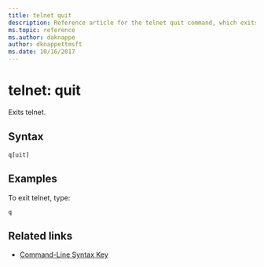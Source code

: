 ```yaml
---
title: telnet quit
description: Reference article for the telnet quit command, which exits telnet.
ms.topic: reference
ms.author: daknappe
author: dknappettmsft
ms.date: 10/16/2017
---
```


# telnet: quit



Exits telnet.

## Syntax

```
q[uit]
```

## Examples

To exit telnet, type:

```
q
```

## Related links

- [Command-Line Syntax Key](command-line-syntax-key.md)
